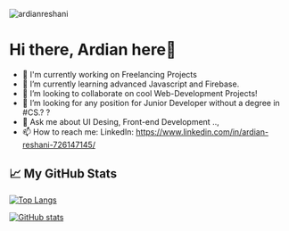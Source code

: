 <p align="left"><p align="left"> <img src="https://komarev.com/ghpvc/?username=ardianreshani&label=Profile%20views" alt="ardianreshani" /> </p> </p>

# Hi there, Ardian here👋

- 🔭 I'm currently working on Freelancing Projects
- 🌱 I’m currently learning advanced Javascript and Firebase.
- 👯 I’m looking to collaborate on cool Web-Development Projects!
- 🤔 I’m looking for any position for Junior Developer without a degree in #CS.? ?
- 💬 Ask me about UI Desing, Front-end Development ..,
- 📫 How to reach me: LinkedIn: https://www.linkedin.com/in/ardian-reshani-726147145/

## &#x1f4c8; My GitHub Stats

[![Top Langs](https://github-readme-stats.vercel.app/api/top-langs/?username=ardianreshani&hide=java,html,css&theme=react)](https://github.com/anuraghazra/github-readme-stats)

[![GitHub stats](https://github-readme-stats.vercel.app/api?username=ardianreshani&theme=react)](https://github.com/anuraghazra/github-readme-stats)
